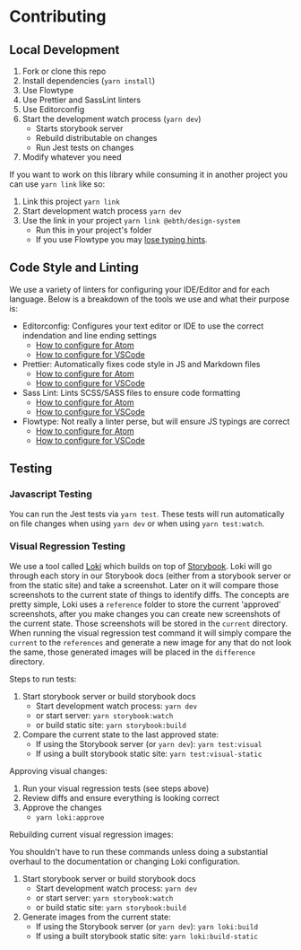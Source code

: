 # Contributing

## Local Development

1. Fork or clone this repo
1. Install dependencies (`yarn install`)
1. Use Flowtype
1. Use Prettier and SassLint linters
1. Use Editorconfig
1. Start the development watch process (`yarn dev`)
    - Starts storybook server
    - Rebuild distributable on changes
    - Run Jest tests on changes
1. Modify whatever you need

If you want to work on this library while consuming it in another project you can use `yarn link` like so:

1. Link this project `yarn link`
1. Start development watch process `yarn dev`
1. Use the link in your project `yarn link @ebth/design-system`
    - Run this in your project's folder
    - If you use Flowtype you may [lose typing hints](https://github.com/facebook/flow/issues/4015).

## Code Style and Linting

We use a variety of linters for configuring your IDE/Editor and for each language. Below is a breakdown of the tools we use and what their purpose is:

-   Editorconfig: Configures your text editor or IDE to use the correct indendation and line ending settings
    -   [How to configure for Atom](https://atom.io/packages/editorconfig)
    -   [How to configure for VSCode](https://marketplace.visualstudio.com/items?itemName=EditorConfig.EditorConfig)
-   Prettier: Automatically fixes code style in JS and Markdown files
    -   [How to configure for Atom](https://atom.io/packages/prettier-atom)
    -   [How to configure for VSCode](https://marketplace.visualstudio.com/items?itemName=esbenp.prettier-vscode)
-   Sass Lint: Lints SCSS/SASS files to ensure code formatting
    -   [How to configure for Atom](https://atom.io/packages/linter-sass-lint)
    -   [How to configure for VSCode](https://marketplace.visualstudio.com/items?itemName=glen-84.sass-lint)
-   Flowtype: Not really a linter perse, but will ensure JS typings are correct
    -   [How to configure for Atom](https://atom.io/packages/flow-ide)
    -   [How to configure for VSCode](https://marketplace.visualstudio.com/items?itemName=flowtype.flow-for-vscode)

## Testing

### Javascript Testing

You can run the Jest tests via `yarn test`. These tests will run automatically on file changes when using `yarn dev` or when using `yarn test:watch`.

### Visual Regression Testing

We use a tool called [Loki](https://loki.js.org/) which builds on top of [Storybook](https://storybook.js.org/). Loki will go through each story in our Storybook docs (either from a storybook server or from the static site) and take a screenshot. Later on it will compare those screenshots to the current state of things to identify diffs. The concepts are pretty simple, Loki uses a `reference` folder to store the current 'approved' screenshots, after you make changes you can create new screenshots of the current state. Those screenshots will be stored in the `current` directory. When running the visual regression test command it will simply compare the `current` to the `references` and generate a new image for any that do not look the same, those generated images will be placed in the `difference` directory.

Steps to run tests:

1. Start storybook server or build storybook docs
    - Start development watch process: `yarn dev`
    - or start server: `yarn storybook:watch`
    - or build static site: `yarn storybook:build`
1. Compare the current state to the last approved state:
    - If using the Storybook server (or `yarn dev`): `yarn test:visual`
    - If using a built storybook static site: `yarn test:visual-static`

Approving visual changes:

1. Run your visual regression tests (see steps above)
1. Review diffs and ensure everything is looking correct
1. Approve the changes
    - `yarn loki:approve`

Rebuilding current visual regression images:

You shouldn't have to run these commands unless doing a substantial overhaul to the documentation or changing Loki configuration.

1. Start storybook server or build storybook docs
    - Start development watch process: `yarn dev`
    - or start server: `yarn storybook:watch`
    - or build static site: `yarn storybook:build`
1. Generate images from the current state:
    - If using the Storybook server (or `yarn dev`): `yarn loki:build`
    - If using a built storybook static site: `yarn loki:build-static`
